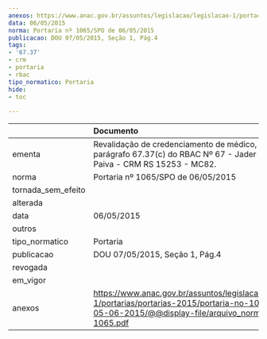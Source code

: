 ```yaml
---
anexos: https://www.anac.gov.br/assuntos/legislacao/legislacao-1/portarias/portarias-2015/portaria-no-1065-spo-de-05-06-2015/@@display-file/arquivo_norma/PA2015-1065.pdf
data: 06/05/2015
norma: Portaria nº 1065/SPO de 06/05/2015
publicacao: DOU 07/05/2015, Seção 1, Pág.4
tags:
- '67.37'
- crm
- portaria
- rbac
tipo_normatico: Portaria
hide: 
- toc 
 
---
```


|                    | Documento                                                                                                                                                         |
|:-------------------|:------------------------------------------------------------------------------------------------------------------------------------------------------------------|
| ementa             | Revalidação de credenciamento de médico, com base no parágrafo 67.37(c) do RBAC Nº 67 - Jader dos Santos Paiva - CRM RS 15253 - MC82.                             |
| norma              | Portaria nº 1065/SPO de 06/05/2015                                                                                                                                |
| tornada_sem_efeito |                                                                                                                                                                   |
| alterada           |                                                                                                                                                                   |
| data               | 06/05/2015                                                                                                                                                        |
| outros             |                                                                                                                                                                   |
| tipo_normatico     | Portaria                                                                                                                                                          |
| publicacao         | DOU 07/05/2015, Seção 1, Pág.4                                                                                                                                    |
| revogada           |                                                                                                                                                                   |
| em_vigor           |                                                                                                                                                                   |
| anexos             | https://www.anac.gov.br/assuntos/legislacao/legislacao-1/portarias/portarias-2015/portaria-no-1065-spo-de-05-06-2015/@@display-file/arquivo_norma/PA2015-1065.pdf |